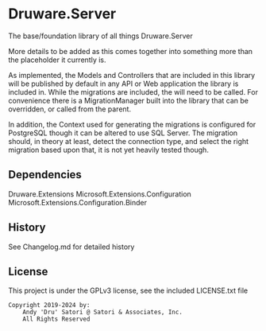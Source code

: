 # Druware.Server

The base/foundation library of all things Druware.Server

More details to be added as this comes together into something more than the
placeholder it currently is.

As implemented, the Models and Controllers that are included in this library
will be published by default in any API or Web application the library is
included in.  While the migrations are included, the will need to be called.
For convenience there is a MigrationManager built into the library that can
be overridden, or called from the parent.

In addition, the Context used for generating the migrations is configured
for PostgreSQL though it can be altered to use SQL Server.  The migration
should, in theory at least, detect the connection type, and select the right
migration based upon that, it is not yet heavily tested though.


## Dependencies

Druware.Extensions
Microsoft.Extensions.Configuration
Microsoft.Extensions.Configuration.Binder

## History

See Changelog.md for detailed history

## License

This project is under the GPLv3 license, see the included LICENSE.txt file

```
Copyright 2019-2024 by:
    Andy 'Dru' Satori @ Satori & Associates, Inc.
    All Rights Reserved
```